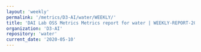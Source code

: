 ```yaml
---
layout: 'weekly'
permalink: '/metrics/D3-AI/water/WEEKLY/'
title: 'DAI Lab OSS Metrics Metrics report for water | WEEKLY-REPORT-2020-05-10'
organization: 'D3-AI'
repository: 'water'
current_date: '2020-05-10'
---
```

